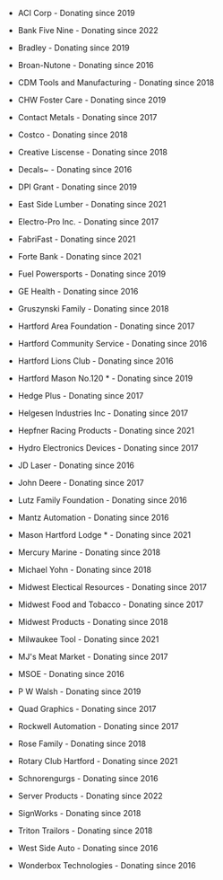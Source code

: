* ACI Corp - Donating since 2019

* Bank Five Nine - Donating since 2022

* Bradley - Donating since 2019

* Broan-Nutone - Donating since 2016

* CDM Tools and Manufacturing - Donating since 2018

* CHW Foster Care - Donating since 2019

* Contact Metals - Donating since 2017

* Costco - Donating since 2018

* Creative Liscense - Donating since 2018

* Decals~ - Donating since 2016

* DPI Grant - Donating since 2019

* East Side Lumber - Donating since 2021

* Electro-Pro Inc. - Donating since 2017

* FabriFast - Donating since 2021

* Forte Bank - Donating since 2021

* Fuel Powersports - Donating since 2019

* GE Health - Donating since 2016

* Gruszynski Family - Donating since 2018

* Hartford Area Foundation - Donating since 2017

* Hartford Community Service - Donating since 2016

* Hartford Lions Club - Donating since 2016

* Hartford Mason No.120 * - Donating since 2019

* Hedge Plus - Donating since 2017

* Helgesen Industries Inc - Donating since 2017

* Hepfner Racing Products - Donating since 2021

* Hydro Electronics Devices - Donating since 2017

* JD Laser - Donating since 2016

* John Deere - Donating since 2017

* Lutz Family Foundation - Donating since 2016

* Mantz Automation - Donating since 2016

* Mason Hartford Lodge * - Donating since 2021

* Mercury Marine - Donating since 2018

* Michael Yohn - Donating since 2018

* Midwest Electical Resources - Donating since 2017

* Midwest Food and Tobacco - Donating since 2017

* Midwest Products - Donating since 2018

* Milwaukee Tool - Donating since 2021

* MJ's Meat Market - Donating since 2017

* MSOE - Donating since 2016

* P W Walsh - Donating since 2019

* Quad Graphics - Donating since 2017

* Rockwell Automation - Donating since 2017

* Rose Family - Donating since 2018

* Rotary Club Hartford - Donating since 2021

* Schnorengurgs - Donating since 2016

* Server Products - Donating since 2022

* SignWorks - Donating since 2018

* Triton Trailors - Donating since 2018

* West Side Auto - Donating since 2016

* Wonderbox Technologies - Donating since 2016